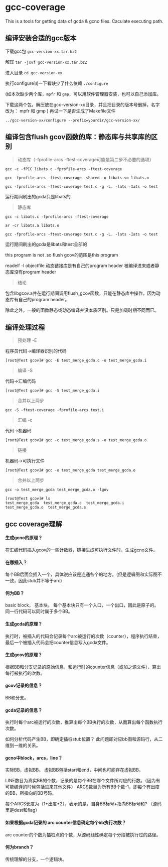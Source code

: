 gcc-coverage
============
This is a tools for getting data of gcda & gcno files.
Caculate executing path.


## 编译安装合适的gcc版本

下载gcc包
`gcc-version-xx.tar.bz2`

解压
`tar -jxvf gcc-version-xx.tar.bz2`

进入目录
`cd gcc-version-xx`

执行configure试一下看缺少了什么依赖
`./configure`

(如本次缺少两个库，`mpfr` 和 `gmp`，可以用软件管理器安装，也可以自己添加库。

下载这两个包，解压放在gcc-version-xx目录，并且把目录的版本号删掉，名字改为： mpfr 和 gmp )
再试一下是否生成了Makefile文件

`../gcc-version-xx/configure --prefix=yourdir/gcc-version-xx/`

## 编译包含flush gcov函数的库：静态库与共享库的区别

> 动态库（-fprofile-arcs -ftest-coverage可能是第二步不必要的选项）


```
gcc -c -fPIC libats.c -fprofile-arcs -ftest-coverage

gcc -fprofile-arcs -ftest-coverage -shared -o libats.so libats.o

gcc -fprofile-arcs -ftest-coverage test.c -g -L. -lats -Iats -o test
```

运行期间刷出的gcda只是libats的


> 静态库


```
gcc -c libats.c -fprofile-arcs -ftest-coverage

ar -cr libats.a libats.o 

gcc -fprofile-arcs -ftest-coverage test.c -g -L. -lats -Iats -o test
```

运行期间刷出的gcda是libats和test全部的


this program is not .so
flush gcov的范围是this program

readelf -l objectfile
动态链接库是有自己的program header
被编译进来或者静态库没有program header

> 结论

包含libgcov.a并在运行期间调用flush_gcov函数，只能在静态库中操作，因为动态库有自己的program header。

除此之外，一般的函数静态或动态编译并没本质区别。只是加载时期不同而已。


## 编译处理过程

> 预处理 -E

程序员代码->编译器识别的代码
```
[root@Test gcov]# gcc -E test_merge_gcda.c -o test_merge_gcda.i
```

 
> 编译 -S

代码->汇编代码
```
[root@Test gcov]# gcc -S test_merge_gcda.i 
```

 > 合并以上两步

```
gcc -S -ftest-coverage -fprofile-arcs test.i
```

> 汇编 -c

代码->机器码

```
[root@Test gcov]# gcc -c test_merge_gcda.s -o test_merge_gcda.o
```

> 链接

机器码->可执行文件
```
[root@Test gcov]# gcc -o test_merge_gcda test_merge_gcda.o
```

> 合并以上两步

```
gcc -o test_merge_gcda test_merge_gcda.o -lgov
```


```
[root@Test gcov]# ls
test_merge_gcda  test_merge_gcda.c  test_merge_gcda.i  test_merge_gcda.o  test_merge_gcda.s
```

## gcc coverage理解

#### 生成gcno的原理？
在汇编代码插入gcov的一些计数器，链接生成可执行文件时，生成gcno文件。

#### 在哪插入？
每个BB后面会插入一个，具体说应该是连通各个的地方。(但是逻辑图和实际图不一致，因此stub并不等于arc)

#### 何为BB？
basic block， 基本块。
每个基本块只有一个入口，一个出口，因此是原子的。
同一行代码可以同时属于多个BB。

#### 生成gcda的原理？
执行时，被插入的代码会记录每个arc被运行的次数（counter），程序执行结束，最后一个被插入代码会把counter信息写入gcda文件。

#### 生成gcov的原理？
根据BB和分支记录的原始信息，和运行时的counter信息（或加之源文件），算出每行被执行的次数。

#### gcov记录的信息？
BB和分支。

#### gcda记录的信息？
执行时每个arc被运行的次数，推算出每个BB执行的次数，从而算出每个函数执行次数。

如何分析代码产生BB，即确定插桩stub位置？
此问题即对应bb图和源码行，从二维到一维的关系。


#### gcno中block，arcs，line？
实际BB，虚拟BB。
虚拟BB包括start和end，中间也可能存在虚拟BB。

LINE数目为真实BB的个数，记录的是每个BB在哪个文件所对应的行数。（因为有可能编译的时候包括进来其他文件）
ARCS数目为所有BB个数-1，即每个有出度的BB，所指向的BB号码。

每个ARCS长度为（1+出度*2），表示的是，自身BB标号+指向BB标号和?
（源码里是dest和flag）


#### 如果根据gcda记录的 arc counter信息确定每个bb执行次数？
arc counter的个数为插桩点的个数，从源码线性确定每个分段被执行过的路径。

#### 何为branch？
传统理解的分支，一个逻辑块。

